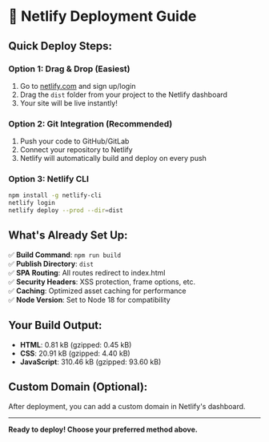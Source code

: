 # 🚀 Netlify Deployment Guide

## Quick Deploy Steps:

### Option 1: Drag & Drop (Easiest)
1. Go to [netlify.com](https://netlify.com) and sign up/login
2. Drag the `dist` folder from your project to the Netlify dashboard
3. Your site will be live instantly!

### Option 2: Git Integration (Recommended)
1. Push your code to GitHub/GitLab
2. Connect your repository to Netlify
3. Netlify will automatically build and deploy on every push

### Option 3: Netlify CLI
```bash
npm install -g netlify-cli
netlify login
netlify deploy --prod --dir=dist
```

## What's Already Set Up:
✅ **Build Command**: `npm run build`  
✅ **Publish Directory**: `dist`  
✅ **SPA Routing**: All routes redirect to index.html  
✅ **Security Headers**: XSS protection, frame options, etc.  
✅ **Caching**: Optimized asset caching for performance  
✅ **Node Version**: Set to Node 18 for compatibility  

## Your Build Output:
- **HTML**: 0.81 kB (gzipped: 0.45 kB)
- **CSS**: 20.91 kB (gzipped: 4.40 kB)  
- **JavaScript**: 310.46 kB (gzipped: 93.60 kB)

## Custom Domain (Optional):
After deployment, you can add a custom domain in Netlify's dashboard.

---
**Ready to deploy! Choose your preferred method above.**
